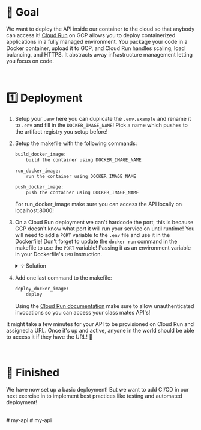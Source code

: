 # 🎯 Goal

We want to deploy the API inside our container to the cloud so that anybody can access it! [Cloud Run](https://cloud.google.com/run?hl=en) on GCP allows you to deploy containerized applications in a fully managed environment. You package your code in a Docker container, upload it to GCP, and Cloud Run handles scaling, load balancing, and HTTPS. It abstracts away infrastructure management letting you focus on code.

<br>

# 1️⃣ Deployment

1. Setup your `.env` here you can duplicate the `.env.example` and rename it to `.env` and fill in the `DOCKER_IMAGE_NAME`! Pick a name which pushes to the artifact registry you setup before!

2. Setup the makefile with the following commands:
    ```bash
    build_docker_image:
        build the container using DOCKER_IMAGE_NAME

    run_docker_image:
        run the container using DOCKER_IMAGE_NAME

    push_docker_image:
        push the container using DOCKER_IMAGE_NAME
    ```
    For run_docker_image make sure you can access the API locally on localhost:8000!

3. On a Cloud Run deployment we can't hardcode the port, this is because GCP doesn't know what port it will run your service on until runtime! You will need to add a `PORT` variable to the `.env` file and use it in the Dockerfile! Don't forget to update the `docker run` command in the makefile to use the `PORT` variable! Passing it as an environment variable in your Dockerfile's `CMD` instruction.

    <details>
    <summary markdown='span'>💡 Solution</summary>

    In `makefile`:
    ```bash
    -e PORT=${PORT}
    ```

    In `Dockerfile`:
    ```Dockerfile
    CMD uvicorn app.main:app --host 0.0.0.0 --port $PORT
    ```

    Docker might warn you that the `CMD` arguments are not as JSON arguments. That's fine. When `CMD` arguments are NOT put in an array, a shell is invoked to execute your command. When we put arguments in an array like `CMD ['uvicorn', 'app.main:app', ...]`, Docker is NOT invoking a shell, and therefore can't process environment variables.

    </details>

4. Add one last command to the makefile:
    ```bash
    deploy_docker_image:
        deploy
    ```

    Using the [Cloud Run documentation](https://cloud.google.com/sdk/gcloud/reference/run/deploy) make sure to allow unauthenticated invocations so you can access your class mates API's!

It might take a few minutes for your API to be provisioned on Cloud Run and assigned a URL. Once it's up and active, anyone in the world should be able to access it if they have the URL! 🎉

<br>

# 🏁 Finished

We have now set up a basic deployment! But we want to add CI/CD in our next exercise in to implement best practices like testing and automated deployment!

<br>
# my-api
# my-api

